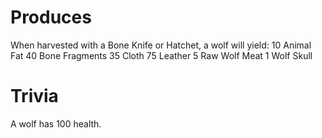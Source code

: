 # Produces

When harvested with a Bone Knife or Hatchet, a wolf will yield:
10 Animal Fat
40 Bone Fragments
35 Cloth
75 Leather
5 Raw Wolf Meat
1 Wolf Skull
# Trivia

A wolf has 100 health.
